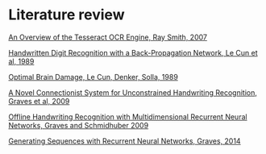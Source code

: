 # Literature review
<p><a href="https://pdfs.semanticscholar.org/eacd/1319c5a0d5642ff9b2b187579edb844dee3f.pdf"> An Overview of the Tesseract OCR Engine, Ray Smith, 2007</a></p>
<p><a href="http://papers.nips.cc/paper/293-handwritten-digit-recognition-with-a-back-propagation-network.pdf"> Handwritten Digit Recognition with a Back-Propagation Network, Le Cun et al, 1989</a></p>
<p><a href="https://papers.nips.cc/paper/250-optimal-brain-damage.pdf"> Optimal Brain Damage, Le Cun, Denker, Solla, 1989</a></p>
<p><a href="https://arxiv.org/pdf/1308.0850.pdf"> A Novel Connectionist System for Unconstrained Handwriting Recognition, Graves et al, 2009</a></p>
<p><a href="http://papers.nips.cc/paper/3449-offline-handwriting-recognition-with-multidimensional-recurrent-neural-networks.pdf"> Offline Handwriting Recognition with Multidimensional Recurrent Neural Networks, Graves and Schmidhuber 2009</a></p>
<p><a href="https://arxiv.org/pdf/1308.0850.pdf"> Generating Sequences with Recurrent Neural Networks, Graves, 2014</a></p>

